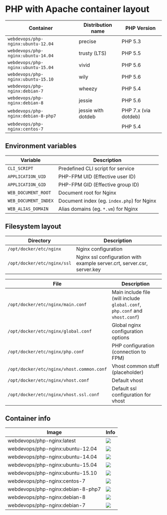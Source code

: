 # PHP with Apache container layout

Container                            | Distribution name        | PHP Version
------------------------------------ | ------------------------ | --------------
`webdevops/php-nginx:ubuntu-12.04`   | precise                  | PHP 5.3
`webdevops/php-nginx:ubuntu-14.04`   | trusty (LTS)             | PHP 5.5
`webdevops/php-nginx:ubuntu-15.04`   | vivid                    | PHP 5.6
`webdevops/php-nginx:ubuntu-15.10`   | wily                     | PHP 5.6
`webdevops/php-nginx:debian-7`       | wheezy                   | PHP 5.4
`webdevops/php-nginx:debian-8`       | jessie                   | PHP 5.6
`webdevops/php-nginx:debian-8-php7`  | jessie with dotdeb       | PHP 7.x (via dotdeb)
`webdevops/php-nginx:centos-7`       |                          | PHP 5.4


## Environment variables

Variable              | Description
--------------------- |  ------------------------------------------------------------------------------
`CLI_SCRIPT`          | Predefined CLI script for service
`APPLICATION_UID`     | PHP-FPM UID (Effective user ID)
`APPLICATION_GID`     | PHP-FPM GID (Effective group ID)
`WEB_DOCUMENT_ROOT`   | Document root for Nginx
`WEB_DOCUMENT_INDEX`  | Document index (eg. `index.php`) for Nginx
`WEB_ALIAS_DOMAIN`    | Alias domains (eg. `*.vm`) for Nginx

## Filesystem layout

Directory                       | Description
------------------------------- | ------------------------------------------------------------------------------
`/opt/docker/etc/nginx`         | Nginx configuration
`/opt/docker/etc/nginx/ssl`     | Nginx ssl configuration with example server.crt, server.csr, server.key

File                                      | Description
----------------------------------------- | ------------------------------------------------------------------------------
`/opt/docker/etc/nginx/main.conf`         | Main include file (will include `global.conf`, `php.conf` and `vhost.conf`) 
`/opt/docker/etc/nginx/global.conf`       | Global nginx configuration options
`/opt/docker/etc/nginx/php.conf`          | PHP configuration (connection to FPM)
`/opt/docker/etc/nginx/vhost.common.conf` | Vhost common stuff (placeholder)
`/opt/docker/etc/nginx/vhost.conf`        | Default vhost
`/opt/docker/etc/nginx/vhost.ssl.conf`    | Default ssl configuration for vhost

## Container info

Image                               | Info                                                                       
----------------------------------- | ----------------------------------------------------------------------------------
webdevops/php-nginx:latest          | [![](https://badge.imagelayers.io/webdevops/php-nginx:latest.svg)](https://imagelayers.io/?images=webdevops/php-nginx:latest 'Get your own badge on imagelayers.io')
webdevops/php-nginx:ubuntu-12.04    | [![](https://badge.imagelayers.io/webdevops/php-nginx:ubuntu-12.04.svg)](https://imagelayers.io/?images=webdevops/php-nginx:ubuntu-12.04 'Get your own badge on imagelayers.io')
webdevops/php-nginx:ubuntu-14.04    | [![](https://badge.imagelayers.io/webdevops/php-nginx:ubuntu-14.04.svg)](https://imagelayers.io/?images=webdevops/php-nginx:ubuntu-14.04 'Get your own badge on imagelayers.io')
webdevops/php-nginx:ubuntu-15.04    | [![](https://badge.imagelayers.io/webdevops/php-nginx:ubuntu-15.04.svg)](https://imagelayers.io/?images=webdevops/php-nginx:ubuntu-15.04 'Get your own badge on imagelayers.io')
webdevops/php-nginx:ubuntu-15.10    | [![](https://badge.imagelayers.io/webdevops/php-nginx:ubuntu-15.10.svg)](https://imagelayers.io/?images=webdevops/php-nginx:ubuntu-15.14 'Get your own badge on imagelayers.io')
webdevops/php-nginx:centos-7        | [![](https://badge.imagelayers.io/webdevops/php-nginx:centos-7.svg)](https://imagelayers.io/?images=webdevops/php-nginx:centos-7 'Get your own badge on imagelayers.io')
webdevops/php-nginx:debian-8-php7   | [![](https://badge.imagelayers.io/webdevops/php-nginx:debian-8-php-apache7.svg)](https://imagelayers.io/?images=webdevops/php-nginx:debian-8-php-apache7 'Get your own badge on imagelayers.io')
webdevops/php-nginx:debian-8        | [![](https://badge.imagelayers.io/webdevops/php-nginx:debian-8.svg)](https://imagelayers.io/?images=webdevops/php-nginx:debian-8 'Get your own badge on imagelayers.io')
webdevops/php-nginx:debian-7        | [![](https://badge.imagelayers.io/webdevops/php-nginx:debian-7.svg)](https://imagelayers.io/?images=webdevops/php-nginx:debian-7 'Get your own badge on imagelayers.io')
